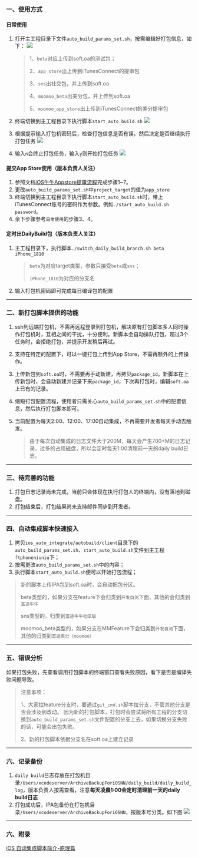 ### 一、使用方式

#### 日常使用

1. 打开主工程目录下文件`auto_build_params_set.sh`，按需编辑好打包信息，如下：
	![](./step_0.png)
	
	> 1、`beta`对应上传到soft.oa的测试包；
	>
	> 2、`app_store`出上传到iTunesConnect的提审包
	>
	> 3、`sns`出社交包，并上传到soft.oa
	>
	> 4、`moomoo_beta`出美分包，并上传到soft.oa
	>
	> 5、`moomoo_app_store`出上传到iTunesConnect的美分提审包
	
2. 终端切换到主工程目录下执行脚本`start_auto_build.sh`
	![](./step_1.png)
3. 根据提示输入打包机密码后，检查打包信息是否有误，然后决定是否继续执行打包任务
	![](./step_2.png)
4. 输入`n`会终止打包任务，输入`y`则开始打包任务
	![](./step_3.png)

#### 提交App Store使用（版本负责人关注）

1. 参照文档[iOS牛牛Appstore提审流程](https://futu.lexiangla.com/teams/k100057/docs/f450cb72018c11e889a75254009d059e?company_from=futu)完成步骤1~7。
2. 更改`auto_build_params_set.sh`中`project_target`的值为`app_store`
3. 终端切换到主工程目录下执行脚本`start_auto_build.sh`时，带上iTunesConnect账号的密码作为参数。例如`./start_auto_build.sh password`。
4. 余下步骤参考`日常使用`的步骤3、4。


#### 定时出DailyBuild包（版本负责人关注）

1. 主工程目录下，执行脚本`./switch_daily_build_branch.sh beta iPhone_1810`

	> `beta`为对应target类型，参数只接受`beta`或`sns`；
	>
	> `iPhone_1810`为对应的分支名
	
2. 输入打包机密码即可完成每日编译包的配置
	
---

### 二、新打包脚本提供的功能
1. ssh到远端打包机，不需再远程登录到打包机，解决原有打包脚本多人同时操作打包机时，互相之间的干扰，十分便利。新脚本会自动排队打包，超过3个任务时，会拒绝打包，并提示开发稍后再试。
2. 支持在特定的配置下，可以一键打包上传到App Store，不需再额外的上传操作。
3. 上传新包到`soft.oa`时，不需要再手动新建，再拷贝`package_id`。新脚本在上传新包时，会自动新建并记录下来`package_id`，下次再打包时，编辑`soft.oa`上已有的记录。
4. 缩短打包配置流程，使用者只需关心`auto_build_params_set.sh`中的配置信息，然后执行打包脚本即可。
5. 当前配置为每天2:00、12:00、17:00自动集成，不再需要开发者每天手动去触发。
	
	> 由于每次自动集成的日志文件大于200M，每天会产生700+M的日志记录，过多的占用磁盘，所以会定时每天1:00清理前一天的daily build日志。

---

### 三、待完善的功能

1. 打包日志记录尚未完成，当前只会体现在执行打包人的终端内，没有落地到磁盘。
2. 打包结束后，打包结果尚未支持邮件同步到开发者。

---

### 四、自动集成脚本快速接入

1. 拷贝`ios_auto_integrate/autobuild/client`目录下的`auto_build_params_set.sh`、`start_auto_build.sh`文件到主工程`ftphoneniuniu`下；
2. 按需更改`auto_build_params_set.sh`中的内容；
3. 执行脚本`start_auto_build.sh`便可以开始打包流程；

> 新的脚本上传IPA包到soft.oa时，会自动把包分区。
> 
> beta类型的，如果分支在feature下会归类到`开发自测`下面，其他的会归类到`富途牛牛`
> 
> sns类型的，归类到`富途牛牛社区版`
> 
> moomoo_beta类型的，如果分支在MMFeature下会归类到`开发自测`下面，其他的归类到`富途美分（moomoo）`

---

### 五、错误分析

如果打包失败，先查看调用打包脚本的终端窗口查看失败原因，看下是否是编译失败问题导致。

> 注意事项： 
> 
> 1、大家拉feature分支时，要通过`git_cmd.sh`脚本拉分支，不管其他分支是否会涉及到改动。
> 因为新的打包脚本，打包时会尝试将所有工程的分支切换到`auto_build_params_set.sh`文件配置的分支上去，如果切换分支失败的话，可能会出包失败。
> 
> 2、新的打包脚本依据分支名在soft.oa上建立记录

---

### 六、记录备份

1. `daily build`日志存放在打包机目录`/Users/xcodeserver/ArchiveBackupForiOSNN/daily_build/daily_build_log`，版本负责人按需查看，注意**每天凌晨1:00会定时清理前一天的daily build日志**
2. 打包成功后，IPA包备份在打包机目录`/Users/xcodeserver/ArchiveBackupForiOSNN`，按版本号分类。如下图
	![](step_4.png)

---

### 六、附录

[iOS 自动集成脚本简介-原理篇](https://futu.lexiangla.com/teams/k100057/docs/c1630a38f63a11e8a274525400b4d70f)